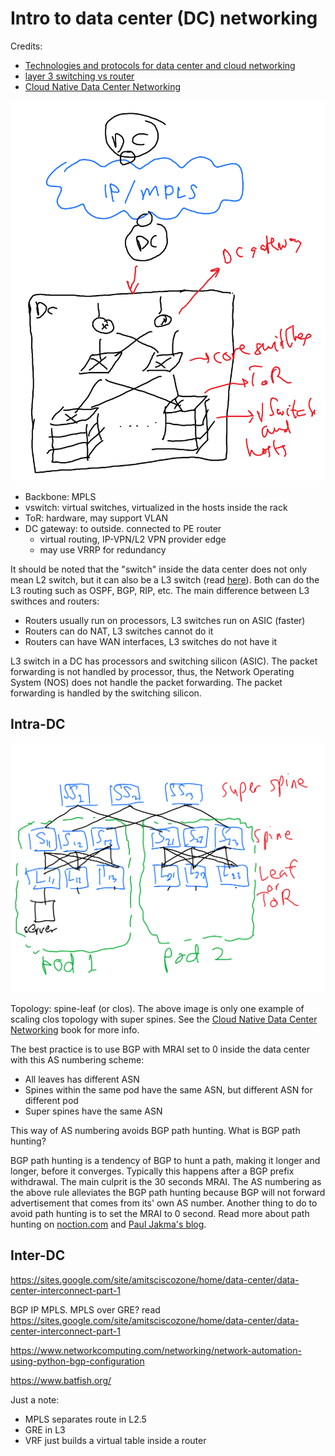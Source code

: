 # Intro to data center (DC) networking

Credits:

- [Technologies and protocols for data center and cloud networking](https://ieeexplore.ieee.org/document/6588646)
- [layer 3 switching vs router](https://community.fs.com/blog/layer-3-switch-vs-router-what-is-your-best-bet.html)
- [Cloud Native Data Center Networking](https://cumulusnetworks.com/lp/cloud-native-data-center-networking/)

![dc_network](../images/dc_network.png)

- Backbone: MPLS
- vswitch: virtual switches, virtualized in the hosts inside the rack
- ToR: hardware, may support VLAN
- DC gateway: to outside. connected to PE router
  - virtual routing, IP-VPN/L2 VPN provider edge
  - may use VRRP for redundancy

It should be noted that the "switch" inside the data center does not only mean L2 switch, but it can also be a L3 switch (read [here](https://community.fs.com/blog/layer-3-switch-vs-router-what-is-your-best-bet.html)). Both can do the L3 routing such as OSPF, BGP, RIP, etc. The main difference between L3 swithces and routers:

- Routers usually run on processors, L3 switches run on ASIC (faster)
- Routers can do NAT, L3 switches cannot do it
- Routers can have WAN interfaces, L3 switches do not have it

L3 switch in a DC has processors and switching silicon (ASIC). The packet forwarding is not handled by processor, thus, the Network Operating System (NOS) does not handle the packet forwarding. The packet forwarding is handled by the switching silicon.

## Intra-DC

![inside_dc](../images/inside_dc.png)

Topology: spine-leaf (or clos). The above image is only one example of scaling clos topology with super spines. See the [Cloud Native Data Center Networking](https://cumulusnetworks.com/lp/cloud-native-data-center-networking/) book for more info.

The best practice is to use BGP with MRAI set to 0 inside the data center with this AS numbering scheme:

- All leaves has different ASN
- Spines within the same pod have the same ASN, but different ASN for different pod
- Super spines have the same ASN

This way of AS numbering avoids BGP path hunting. What is BGP path hunting?

BGP path hunting is a tendency of BGP to hunt a path, making it longer and longer, before it converges. Typically this happens after a BGP prefix withdrawal. The main culprit is the 30 seconds MRAI. The AS numbering as the above rule alleviates the BGP path hunting because BGP will not forward advertisement that comes from its' own AS number. Another thing to do to avoid path hunting is to set the MRAI to 0 second. Read more about path hunting on [noction.com](https://www.noction.com/blog/bgp-path-hunting) and [Paul Jakma's blog](https://paul.jakma.org/2020/01/21/bgp-path-hunting/).

## Inter-DC

https://sites.google.com/site/amitsciscozone/home/data-center/data-center-interconnect-part-1

BGP IP MPLS. MPLS over GRE? read https://sites.google.com/site/amitsciscozone/home/data-center/data-center-interconnect-part-1

https://www.networkcomputing.com/networking/network-automation-using-python-bgp-configuration

https://www.batfish.org/

Just a note:

- MPLS separates route in L2.5
- GRE in L3
- VRF just builds a virtual table inside a router
